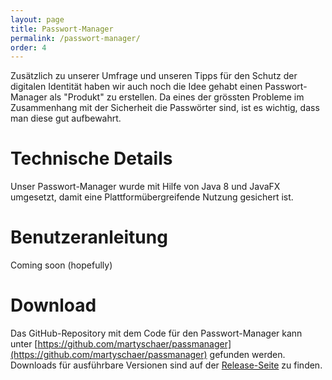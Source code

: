 ```yaml
---
layout: page
title: Passwort-Manager
permalink: /passwort-manager/
order: 4
---
```

Zusätzlich zu unserer Umfrage und unseren Tipps für den Schutz der digitalen Identität haben wir auch noch die Idee gehabt einen Passwort-Manager als "Produkt" zu erstellen. Da eines der grössten Probleme im Zusammenhang mit der Sicherheit die Passwörter sind, ist es wichtig, dass man diese gut aufbewahrt.

# Technische Details
Unser Passwort-Manager wurde mit Hilfe von Java 8 und JavaFX umgesetzt, damit eine Plattformübergreifende Nutzung gesichert ist.

# Benutzeranleitung
Coming soon (hopefully)

# Download
Das GitHub-Repository mit dem Code für den Passwort-Manager kann unter [https://github.com/martyschaer/passmanager](https://github.com/martyschaer/passmanager) gefunden werden. Downloads für ausführbare Versionen sind auf der [Release-Seite](https://github.com/martyschaer/passmanager/releases) zu finden.

